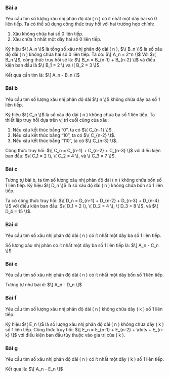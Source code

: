 ### Bài a
Yêu cầu tìm số lượng xâu nhị phân độ dài \( n \) có ít nhất một dãy hai số 0 liên tiếp. Ta có thể sử dụng công thức truy hồi với hai trường hợp chính:
1. Xâu không chứa hai số 0 liên tiếp.
2. Xâu chứa ít nhất một dãy hai số 0 liên tiếp.

Ký hiệu $\( A_n \)$ là tổng số xâu nhị phân độ dài \( n \), $\( B_n \)$ là số xâu độ dài \( n \) không chứa hai số 0 liên tiếp. Ta có:
$\[ A_n = 2^n \]$
Với $\( B_n \)$, công thức truy hồi sẽ là:
$\[ B_n = B_{n-1} + B_{n-2} \]$
và điều kiện ban đầu là $\( B_1 = 2 \) và \( B_2 = 3 \)$.

Kết quả cần tìm là:
$\[ A_n - B_n \]$

### Bài b
Yêu cầu tìm số lượng xâu nhị phân độ dài $\( n \)$ không chứa dãy ba số 1 liên tiếp.

Ký hiệu $\( C_n \)$ là số xâu độ dài \( n \) không chứa ba số 1 liên tiếp. Ta thiết lập truy hồi dựa trên vị trí cuối cùng của xâu:
1. Nếu xâu kết thúc bằng “0”, ta có $\( C_{n-1} \)$.
2. Nếu xâu kết thúc bằng “10”, ta có $\( C_{n-2} \)$.
3. Nếu xâu kết thúc bằng “110”, ta có $\( C_{n-3} \)$.

Công thức truy hồi:
$\[ C_n = C_{n-1} + C_{n-2} + C_{n-3} \]$
với điều kiện ban đầu: $\( C_1 = 2 \), \( C_2 = 4 \), và \( C_3 = 7 \)$.

### Bài c
Tương tự bài b, ta tìm số lượng xâu nhị phân độ dài \( n \) không chứa bốn số 1 liên tiếp. Ký hiệu $\( D_n \)$ là số xâu độ dài \( n \) không chứa bốn số 1 liên tiếp.

Ta có công thức truy hồi:
$\[ D_n = D_{n-1} + D_{n-2} + D_{n-3} + D_{n-4} \]$
với điều kiện ban đầu: $\( D_1 = 2 \), \( D_2 = 4 \), \( D_3 = 8 \)$, và $\( D_4 = 15 \)$.

### Bài d
Yêu cầu tìm số xâu nhị phân độ dài \( n \) có ít nhất một dãy ba số 1 liên tiếp. 

Số lượng xâu nhị phân có ít nhất một dãy ba số 1 liên tiếp là:
$\[ A_n - C_n \]$

### Bài e
Yêu cầu tìm số xâu nhị phân độ dài \( n \) có ít nhất một dãy bốn số 1 liên tiếp. 

Tương tự như bài d:
$\[ A_n - D_n \]$

### Bài f
Yêu cầu tìm số lượng xâu nhị phân độ dài \( n \) không chứa dãy \( k \) số 1 liên tiếp.

Ký hiệu $\( E_n \)$ là số lượng xâu nhị phân độ dài \( n \) không chứa dãy \( k \) số 1 liên tiếp. Công thức truy hồi:
$\[ E_n = E_{n-1} + E_{n-2} + \dots + E_{n-k} \]$
với điều kiện ban đầu tùy thuộc vào giá trị của \( k \).

### Bài g
Yêu cầu tìm số xâu nhị phân độ dài \( n \) có ít nhất một dãy \( k \) số 1 liên tiếp.

Kết quả là:
$\[ A_n - E_n \]$

